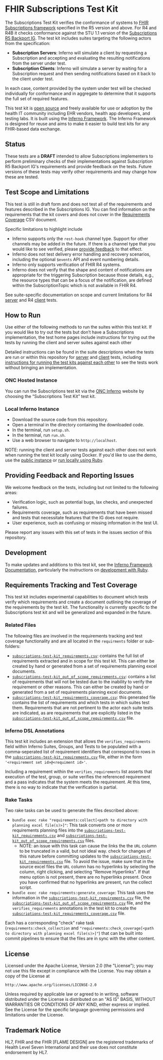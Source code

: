 # FHIR Subscriptions Test Kit

The Subscriptions Test Kit verifies the conformance of systems to 
[FHIR Subscriptions framework](https://www.hl7.org/fhir/R5/subscriptions.html)
specified in the R5 version and above. For R4 and R4B it checks conformance against
the STU 1.1 version of the [Subscriptions R5 Backport 
IG](https://hl7.org/fhir/uv/subscriptions-backport/STU1.1/index.html).
The test kit includes suites targeting the following actors from the specification:

- **Subscription Servers**: Inferno will simulate a client by requesting a Subscription
  and accepting and evaluating the resulting notifications from the server under test.
- **Subscription Clients**: Inferno will simulate a server by waiting for a Subscription
  request and then sending notifications based on it back to the client under test.

In each case, content provided by the system under test will be checked individually
for conformance and in aggregate to determine that it supports the full set of required
features.

This test kit is [open source](#license) and freely available for use or
adoption by the health IT community including EHR vendors, health app
developers, and testing labs. It is built using the [Inferno
Framework](https://inferno-framework.github.io/). The Inferno Framework is
designed for reuse and aims to make it easier to build test kits for any
FHIR-based data exchange.

## Status

These tests are a **DRAFT** intended to allow Subscriptions implementers to perform 
preliminary checks of their implementations against Subscription R5 Backport IG's requirements
and provide feedback on the tests. Future versions of these tests may verify other 
requirements and may change how these are tested.

## Test Scope and Limitations

This test is still in draft form and does not test all of the requirements and features
described in the Subscriptions IG. You can find information on the requirements
that the kit covers and does not cover in the [Requirements 
Coverage](lib/subscriptions_test_kit/requirements/generated/subscriptions-test-kit_requirements_coverage.csv)
CSV document.

Specific limitations to highlight include
- Inferno supports only the `rest-hook` channel type. Support for other channels may be added in the future.
  If there is a channel type that you would like to see verified, please 
  [provide feedback](https://github.com/inferno-framework/subscriptions-test-kit/issues) to that effect.
- Inferno does not test delivery error handling and recovery scenarios, including
  the optional `$events` API and event numbering details.
- Inferno only supports verification of FHIR R4 systems.
- Inferno does not verify that the shape and content of notifications are appropriate for the triggering
  Subscription because those details, e.g., the resource types that can be a focus of the notification, 
  are defined within the SubscriptionTopic which is not available in FHIR R4.

See suite-specific documentation on scope and current limitations
for R4 [server](lib/subscriptions_test_kit/docs/subscriptions_r5_backport_r4_server_suite_description.md) and R4
[client](lib/subscriptions_test_kit/docs/subscriptions_r5_backport_r4_client_suite_description.md)
tests.

## How to Run

Use either of the following methods to run the suites within this test kit.
If you would like to try out the tests but don’t have a Subscriptions implementation, 
the test home pages include instructions for trying out the tests by running the 
client and server suites against each other

Detailed instructions can be found in the suite descriptions when the tests
are run or within this repository for 
[server](lib/subscriptions_test_kit/docs/subscriptions_r5_backport_r4_server_suite_description.md#running-the-tests) and
[client](lib/subscriptions_test_kit/docs/subscriptions_r5_backport_r4_client_suite_description.md#running-the-tests)
tests, including [instructions for running the test kits against each 
other](lib/subscriptions_test_kit/docs/subscriptions_r5_backport_r4_client_suite_description.md#sample-execution)
to see the tests work without bringing an implementation.

### ONC Hosted Instance

You can run the Subscriptions test kit via the [ONC Inferno](https://inferno.healthit.gov/test-kits/subscriptions/)
website by choosing the “Subscriptions Test Kit” test kit.

### Local Inferno Instance

- Download the source code from this repository.
- Open a terminal in the directory containing the downloaded code.
- In the terminal, run `setup.sh`.
- In the terminal, run `run.sh`.
- Use a web browser to navigate to `http://localhost`.

NOTE: running the client and server tests against each other does not work
when running the test kit locally using Docker. If you'd like to use the demo,
use the [public instance](https://inferno.healthit.gov/test-kits/subscriptions/)
or [run locally using Ruby](#development).

## Providing Feedback and Reporting Issues

We welcome feedback on the tests, including but not limited to the following areas:
- Verification logic, such as potential bugs, lax checks, and unexpected failures.
- Requirements coverage, such as requirements that have been missed and tests that necessitate features that the IG does not require.
- User experience, such as confusing or missing information in the test UI.

Please report any issues with this set of tests in the issues section of this repository.

## Development

To make updates and additions to this test kit, see the 
[Inferno Framework Documentation](https://inferno-framework.github.io/docs/),
particularly the instructions on 
[development with Ruby](https://inferno-framework.github.io/docs/getting-started/#development-with-ruby).

## Requirements Tracking and Test Coverage

This test kit includes experimental capabilities to document which tests verify which requirements
and create a document outlining the coverage of the requirements by the test kit. The functionality
is currently specific to the Subscriptions test kit and will be generalized and expanded in the future.

### Related Files

The following files are involved in the requirements tracking and test coverage functionality
and are all located in the `requirments` folder or sub-folders:
- [`subscriptions-test-kit_requirements.csv`](lib/subscriptions_test_kit/requirements/subscriptions-test-kit_requirements.csv): contains
  the full list of requirements extracted and in scope for this test kit. This can either be created by hand
  or generated from a set of requirements planning excel documents.
- [`subscriptions-test-kit_out_of_scope_requirements.csv`](lib/subscriptions_test_kit/requirements/subscriptions-test-kit_out_of_scope_requirements.csv):
  contains a list of requirements that will not be tested due to the inability to verify
  the requirement or other reasons. This can either be created by hand
  or generated from a set of requirements planning excel documents.
- [`subscriptions-test-kit_requirements_coverage.csv`](lib/subscriptions_test_kit/requirements/generated/subscriptions-test-kit_requirements_coverage.csv):
  this generated file contains the list of requirements and which tests in which suites test them. Requirements that
  are not pertinent to the actor each suite tests are indicated, as are requirements that are explicitly listed in the
  [`subscriptions-test-kit_out_of_scope_requirements.csv`](lib/subscriptions_test_kit/requirements/subscriptions-test-kit_out_of_scope_requirements.csv)
  file.

### Inferno DSL Annotations

This test kit includes an extension that allows the `verifies_requirements` field 
within Inferno Suites, Groups, and Tests to be populated with a comma-seperated
list of requirement identifiers that correspond to rows in the 
[`subscriptions-test-kit_requirements.csv`](lib/subscriptions_test_kit/requirements/subscriptions-test-kit_requirements.csv) file, either in the form `'<requirement set id>@<requiment id>'`.

Including a requirement within the `verifies_requirements` list asserts that execution of the test, group, or suite
verifies the referenced requirement and a pass indicates that the system meets the requirement. At this time,
there is no way to indicate that the verification is partial.

### Rake Tasks

Two rake tasks can be used to generate the files described above:
- `bundle exec rake "requirements:collect[<path to directory with planning excel file(s)>]"`:
  This task converts one or more requirements planning files into the
  [`subscriptions-test-kit_requirements.csv`](lib/subscriptions_test_kit/requirements/subscriptions-test-kit_requirements.csv) and
  [`subscriptions-test-kit_out_of_scope_requirements.csv`](lib/subscriptions_test_kit/requirements/subscriptions-test-kit_out_of_scope_requirements.csv)
  files.
    - NOTE: an issue with this task can cause the links the the `URL` column to be truncated in
      a valid, but not ideal way. check for changes of this nature before committing updates
      to the [`subscriptions-test-kit_requirements.csv`](lib/subscriptions_test_kit/requirements/subscriptions-test-kit_requirements.csv) file. To avoid the issue, make sure that in the 
      source excel files the `URL` column has no hyperlinks by selecting the column, right clicking,
      and selecting "Remove Hyperlinks". If that menu option is not present, there are no hyperlinks
      present. Once you have confirmed that no hyperlinks are present, run the collect script.
- `bundle exec rake requirements:generate_coverage`: This task uses the information in the
  [`subscriptions-test-kit_requirements.csv`](lib/subscriptions_test_kit/requirements/subscriptions-test-kit_requirements.csv) file, the
  [`subscriptions-test-kit_out_of_scope_requirements.csv`](lib/subscriptions_test_kit/requirements/subscriptions-test-kit_out_of_scope_requirements.csv)
  file, and the `verifies_requirements` annotations in the test kit to create the
  [`subscriptions-test-kit_requirements_coverage.csv`](lib/subscriptions_test_kit/requirements/generated/subscriptions-test-kit_requirements_coverage.csv) file.

Each has a corresponding "check" rake task (`requirements:check_collection` and 
`"requirements:check_coverage[<path to directory with planning excel file(s)>]"`) that
can be built into commit pipelines to ensure that the files are in sync with the other content.

## License

Licensed under the Apache License, Version 2.0 (the "License"); you may not use
this file except in compliance with the License. You may obtain a copy of the
License at
```
http://www.apache.org/licenses/LICENSE-2.0
```
Unless required by applicable law or agreed to in writing, software distributed
under the License is distributed on an "AS IS" BASIS, WITHOUT WARRANTIES OR
CONDITIONS OF ANY KIND, either express or implied. See the License for the
specific language governing permissions and limitations under the License.

## Trademark Notice

HL7, FHIR and the FHIR [FLAME DESIGN] are the registered trademarks of Health
Level Seven International and their use does not constitute endorsement by HL7.